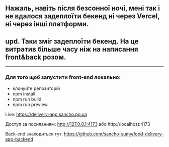 ## Нажаль, навіть після безсонної ночі, мені так і не вдалося задеплоїти бекенд ні через Vercel, ні через інші платформи.

## upd. Таки зміг задеплоїти бекенд. На це витратив більше часу ніж на написання front&back розом. 

________________________________________________________________

### Для того щоб запустити front-end локально:

- клонуйте репозиторій
- npm install
- npm run build
- npm run preview

Live: https://delivery-app.sancho.pp.ua

Доступ за посиланням: http://127.0.0.1:4173 або http://localhost:4173

Back-end знаходиться тут: https://github.com/sancho-sumy/food-delivery-app-backend
